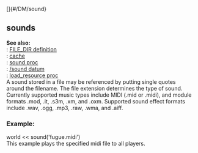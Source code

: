 []{#/DM/sound}    
## sounds    
**See also:**    
:   [FILE_DIR definition](ref/DM/preprocessor/define/FILE_DIR)    
:   [cache](ref/DM/cache)    
:   [sound proc](ref/proc/sound)    
:   [/sound datum](ref/sound)    
:   [load_resource proc](ref/proc/load_resource)    
A sound stored in a file may be referenced by putting single quotes    
around the filename. The file extension determines the type of sound.    
Currently supported music types include MIDI (.mid or .midi), and module    
formats .mod, .it, .s3m, .xm, and .oxm. Supported sound effect formats    
include .wav, .ogg, .mp3, .raw, .wma, and .aiff.    
### Example:    
world \<\< sound(\'fugue.midi\')    
This example plays the specified midi file to all players.  